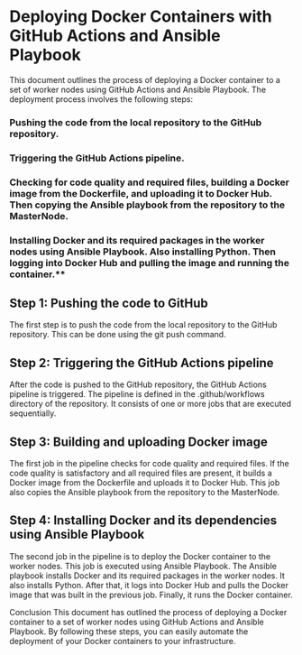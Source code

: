 # Deploying Docker Containers with GitHub Actions and Ansible Playbook
This document outlines the process of deploying a Docker container to a set of worker nodes using GitHub Actions and Ansible Playbook. The deployment process involves the following steps:

### Pushing the code from the local repository to the GitHub repository.
### Triggering the GitHub Actions pipeline. 
### Checking for code quality and required files, building a Docker image from the Dockerfile, and uploading it to Docker Hub. Then copying the Ansible playbook from the repository to the MasterNode. 
### Installing Docker and its required packages in the worker nodes using Ansible Playbook. Also installing Python. Then logging into Docker Hub and pulling the image and running the container.**

## Step 1: Pushing the code to GitHub
The first step is to push the code from the local repository to the GitHub repository. This can be done using the git push command.

## Step 2: Triggering the GitHub Actions pipeline
After the code is pushed to the GitHub repository, the GitHub Actions pipeline is triggered. The pipeline is defined in the .github/workflows directory of the repository. It consists of one or more jobs that are executed sequentially.

## Step 3: Building and uploading Docker image
The first job in the pipeline checks for code quality and required files. If the code quality is satisfactory and all required files are present, it builds a Docker image from the Dockerfile and uploads it to Docker Hub. This job also copies the Ansible playbook from the repository to the MasterNode.

## Step 4: Installing Docker and its dependencies using Ansible Playbook
The second job in the pipeline is to deploy the Docker container to the worker nodes. This job is executed using Ansible Playbook. The Ansible playbook installs Docker and its required packages in the worker nodes. It also installs Python. After that, it logs into Docker Hub and pulls the Docker image that was built in the previous job. Finally, it runs the Docker container.

Conclusion
This document has outlined the process of deploying a Docker container to a set of worker nodes using GitHub Actions and Ansible Playbook. By following these steps, you can easily automate the deployment of your Docker containers to your infrastructure.
